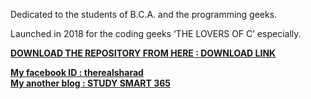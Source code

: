 <p>Dedicated to the students of B.C.A. and the programming geeks.</p>
<p>Launched in 2018 for the coding geeks ‘THE LOVERS OF C’ especially.</p>

<b><p><u>DOWNLOAD THE REPOSITORY FROM HERE <b><u>: <a href="https://github.com/IAMSHARADRAJ/C/archive/master.zip">DOWNLOAD LINK</a></p>
  
  My facebook ID : <a href="https://wwww.facebook.com/therealsharad">therealsharad</a><br>
  My another blog : <a href="https://studysmart365.wordpress.com">STUDY SMART 365</a>
